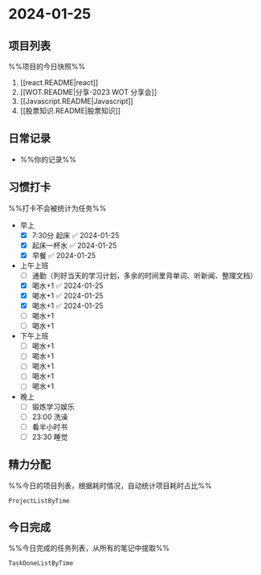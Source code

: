 # 2024-01-25

## 项目列表
%%项目的今日快照%%
1. [[react.README|react]]
2. [[WOT.README|分享-2023 WOT 分享会]]
3. [[Javascript.README|Javascript]]
4. [[股票知识.README|股票知识]]

## 日常记录
- %%你的记录%%

## 习惯打卡
%%打卡不会被统计为任务%%
- 早上
	- [x] 7:30分 起床 ✅ 2024-01-25
	- [x] 起床一杯水 ✅ 2024-01-25
	- [x] 早餐 ✅ 2024-01-25
- 上午上班
	- [ ] 通勤（列好当天的学习计划，多余的时间里背单词、听新闻、整理文档）
	- [x] 喝水+1 ✅ 2024-01-25
	- [x] 喝水+1 ✅ 2024-01-25
	- [x] 喝水+1 ✅ 2024-01-25
	- [ ] 喝水+1
	- [ ] 喝水+1
- 下午上班
	- [ ] 喝水+1
	- [ ] 喝水+1
	- [ ] 喝水+1
	- [ ] 喝水+1
	- [ ] 喝水+1
-  晚上
	- [ ] 锻炼学习娱乐
	- [ ] 23:00 洗澡
	- [ ] 看半小时书
	- [ ] 23:30 睡觉

## 精力分配
%%今日的项目列表，根据耗时情况，自动统计项目耗时占比%%
```PeriodicPARA
ProjectListByTime
```

## 今日完成
%%今日完成的任务列表，从所有的笔记中提取%%
```PeriodicPARA
TaskDoneListByTime
```
